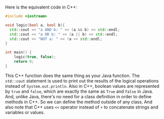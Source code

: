 Here is the equivalent code in C++:

```cpp
#include <iostream>

void logic(bool a, bool b){
  std::cout << "a AND b: " << (a && b) << std::endl;
  std::cout << "a OR b: " << (a || b) << std::endl;
  std::cout << "NOT a: " << !a << std::endl;
}

int main() {
    logic(true, false);
    return 0;
}
```

This C++ function does the same thing as your Java function. The `std::cout` statement is used to print out the results of the logical operations instead of `System.out.println`. Also in C++, boolean values are represented by `true` and `false`, which are exactly the same as `True` and `False` in Java. And, unlike Java, there's no need for a class definition in order to define methods in C++. So we can define the method outside of any class.
And also note that C++ uses `<<` operator instead of `+` to concatenate strings and variables or values.
